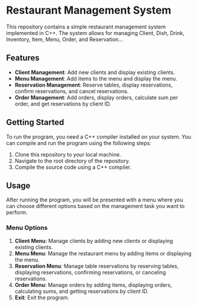 # Restaurant Management System

This repository contains a simple restaurant management system implemented in C++. The system allows for managing Client, Dish, Drink, Inventory, Item, Menu, Order, and Reservation...

## Features

- **Client Management**: Add new clients and display existing clients.
- **Menu Management**: Add items to the menu and display the menu.
- **Reservation Management**: Reserve tables, display reservations, confirm reservations, and cancel reservations.
- **Order Management**: Add orders, display orders, calculate sum per order, and get reservations by client ID.



## Getting Started

To run the program, you need a C++ compiler installed on your system. You can compile and run the program using the following steps:

1. Clone this repository to your local machine.
2. Navigate to the root directory of the repository.
3. Compile the source code using a C++ compiler.

## Usage

After running the program, you will be presented with a menu where you can choose different options based on the management task you want to perform.

### Menu Options

1. **Client Menu**: Manage clients by adding new clients or displaying existing clients.
2. **Menu Menu**: Manage the restaurant menu by adding items or displaying the menu.
3. **Reservation Menu**: Manage table reservations by reserving tables, displaying reservations, confirming reservations, or canceling reservations.
4. **Order Menu**: Manage orders by adding items, displaying orders, calculating sums, and getting reservations by client ID.
5. **Exit**: Exit the program.




